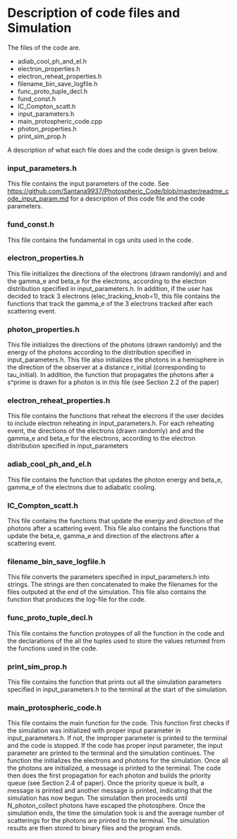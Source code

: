 # Description of code files and Simulation

The files of the code are. 

- adiab_cool_ph_and_el.h
- electron_properties.h
- electron_reheat_properties.h
- filename_bin_save_logfile.h
- func_proto_tuple_decl.h
- fund_const.h
- IC_Compton_scatt.h
- input_parameters.h
- main_protospheric_code.cpp
- photon_properties.h
- print_sim_prop.h


A description of what each file does and the code design is given below.

### input_parameters.h
This file contains the input parameters of the code. See
https://github.com/Santana9937/Photospheric_Code/blob/master/readme_code_input_param.md
for a description of this code file and the code parameters.

### fund_const.h
This file contains the fundamental in cgs units used in the code.

### electron_properties.h
This file initializes the directions of the electrons (drawn randomly) and
and the gamma_e and beta_e for the electrons, according to the electron
distribution specified in input_parameters.h. In addition, if the user has
decided to track 3 electrons (elec_tracking_knob=1), this file contains the
functions that track the gamma_e of the 3 electrons tracked after each 
scattering event. 

### photon_properties.h
This file initializes the directions of the photons (drawn randomly) and
the energy of the photons according to the distribution specified in 
input_parameters.h. This file also initializes the photons in a hemisphere
in the direction of the observer at a distance r_initial (corresponding
to tau_initial). In addition, the function that propagates the photons
after a s^prime is drawn for a photon is in this file (see Section 2.2
of the paper)

### electron_reheat_properties.h
This file contains the functions that reheat the elecrons if 
the user decides to include electron reheating in input_parameters.h.
For each reheating event, the directions of the electrons (drawn randomly) and
and the gamma_e and beta_e for the electrons, according to the electron
distribution specified in input_parameters

### adiab_cool_ph_and_el.h
This file contains the function that updates the photon energy and
beta_e, gamma_e of the electrons due to adiabatic cooling.

### IC_Compton_scatt.h
This file contains the functions that update the energy and direction
of the photons after a scattering event. This file also contains the
functions that update the beta_e, gamma_e and direction of the electrons
after a scattering event.

### filename_bin_save_logfile.h
This file converts the parameters specified in input_parameters.h into
strings. The strings are then concatenated to make the filenames for
the files outputed at the end of the simulation. This file also contains
the function that produces the log-file for the code. 

### func_proto_tuple_decl.h
This file contains the function protoypes of all the function in the code
and the declarations of the all the tuples used to store the 
values returned from the functions used in the code.

### print_sim_prop.h
This file contains the function that prints out all the simulation parameters
specified in input_parameters.h to the terminal at the start of the simulation.

### main_protospheric_code.h
This file contains the main function for the code. This function first checks
if the simulation was initialized with proper input parameter in input_parameters.h.
If not, the improper parameter is printed to the terminal and the code is
stopped. If the code has proper input parameter, the input parameter are printed
to the terminal and the simulation continues. The function the initializes the electrons
and photons for the simulation. Once all the photons are initialized, a message is
printed to the terminal. The code then does the first propagation for each
photon and builds the priority queue (see Section 2.4 of paper). Once the priority
queue is built, a message is printed and another message is printed, indicating that
the simulation has now begun. The simulation then proceeds until N_photon_collect
photons have escaped the photosphere. Once the simulation ends, the time the simulation
took is and the average number of scatterings for the photons are printed to the terminal.
The simulation results are then stored to binary files and the program ends.